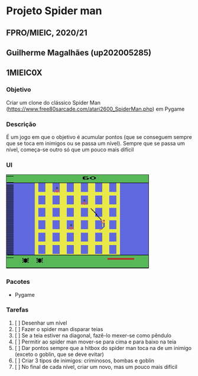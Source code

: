 # Projeto Spider man
## FPRO/MIEIC, 2020/21
## Guilherme Magalhães (up202005285)
## 1MIEIC0X

### Objetivo

Criar um clone do clássico Spider Man (https://www.free80sarcade.com/atari2600_SpiderMan.php) em Pygame

### Descrição

É um jogo em que o objetivo é acumular pontos (que se conseguem sempre que se toca em inimigos ou se passa um nível). Sempre que se passa um nível, começa-se outro só que um pouco mais difícil

### UI

![UI](ui.png)

### Pacotes

- Pygame

### Tarefas
1. [ ] Desenhar um nível
2. [ ] Fazer o spider man disparar teias
3. [ ] Se a teia estiver na diagonal, fazê-lo mexer-se como pêndulo
4. [ ] Permitir ao spider man mover-se para cima e para baixo na teia
5. [ ] Dar pontos sempre que a hitbox do spider man toca na de um inimigo (exceto o goblin, que se deve evitar)
6. [ ] Criar 3 tipos de inimigos: criminosos, bombas e goblin
7. [ ] No final de cada nível, criar um novo, mas um pouco mais difícil
